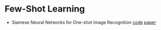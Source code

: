 # Few-Shot Learning

- Siamese Neural Networks for One-shot Image Recognition [code](https://github.com/shazzad-hasan/few-shot-learning/tree/main/siamese_neural_network) [paper](https://www.cs.cmu.edu/~rsalakhu/papers/oneshot1.pdf)
